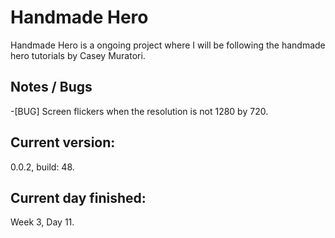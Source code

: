 # Handmade Hero
Handmade Hero is a ongoing project where I will be following the handmade hero tutorials by Casey Muratori.<br>
<h2>Notes / Bugs</h2>
-[BUG] Screen flickers when the resolution is not 1280 by 720.<br>
<h2>Current version:</h2>
0.0.2, build: 48.<br>
<h2>Current day finished:</h2>
Week 3, Day 11.